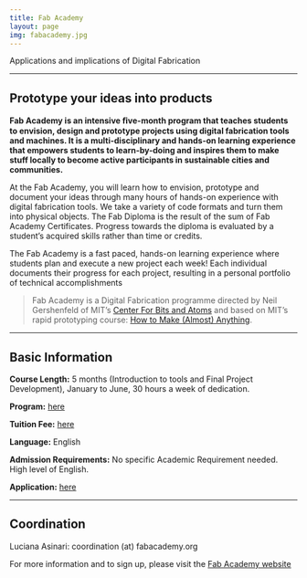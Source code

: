 ```yaml
---
title: Fab Academy
layout: page
img: fabacademy.jpg
---
```



Applications and implications of Digital Fabrication


___

## Prototype your ideas into products


**Fab Academy is an intensive ﬁve-month program that teaches students to envision, design and prototype projects using digital fabrication tools and machines. It is a multi-disciplinary and hands-on learning experience that empowers students to learn-by-doing and inspires them to make stuff locally to become active participants in sustainable cities and communities.**

At the Fab Academy, you will learn how to envision, prototype and document your ideas through many hours of hands-on experience with digital fabrication tools. We take a variety of code formats and turn them into physical objects. The Fab Diploma is the result of the sum of Fab Academy Certificates. Progress towards the diploma is evaluated by a student’s acquired skills rather than time or credits.

The Fab Academy is a fast paced, hands-on learning experience where students plan and execute a new project each week! Each individual documents their progress for each project, resulting in a personal portfolio of technical accomplishments

> Fab Academy is a Digital Fabrication programme directed by Neil Gershenfeld of MIT’s [Center For Bits and Atoms](http://fab.cba.mit.edu/) and based on MIT’s rapid prototyping course: [How to Make (Almost) Anything](http://fab.cba.mit.edu/classes/863.19/). 

___


## Basic Information

**Course Length:** 5 months (Introduction to tools and Final Project Development), January to June, 30 hours a week of  dedication.

**Program:** [here](http://fabacademy.org/about/program.html)

**Tuition Fee:** [here](http://fabacademy.org/nodes/list2022.html)

**Language:** English

**Admission Requirements:**  No specific Academic Requirement needed. High level of English.

**Application:** [here](http://fabacademy.org/apply/registration.html)

___


## Coordination

Luciana Asinari: coordination (at) fabacademy.org

For more information and to sign up, please visit the [Fab Academy website](http://fabacademy.org/about/)

